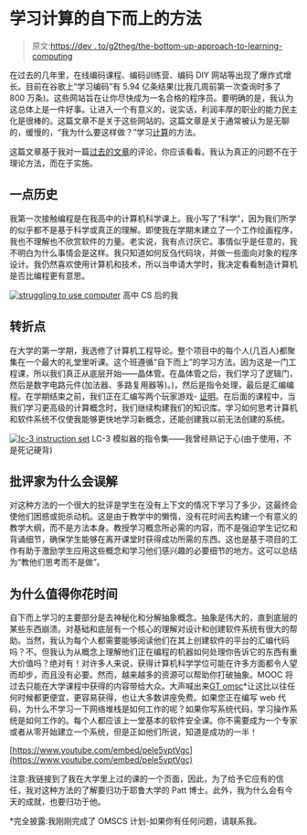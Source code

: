 # 学习计算的自下而上的方法

> 原文:[https://dev . to/g2theg/the-bottom-up-approach-to-learning-computing](https://dev.to/g2theg/the-bottom-up-approach-to-learning-computing)

在过去的几年里，在线编码课程、编码训练营、编码 DIY 网站等出现了爆炸式增长。目前在谷歌上“学习编码”有 5.94 亿条结果(比我几周前第一次查询时多了 800 万条)。这些网站旨在让你尽快成为一名合格的程序员。要明确的是，我认为这总体上是一件好事。让进入一个有意义的，说实话，利润丰厚的职业的能力民主化是很棒的。这篇文章不是关于这些网站的。这篇文章是关于通常被认为是无聊的，缓慢的，“我为什么要这样做？”学习[计算](https://en.wikipedia.org/wiki/Computing)的方法。

这篇文章基于我对一篇[过去的文章](https://dev.to/pbeekums/teach-writing-code-first)的评论，你应该看看。我认为真正的问题不在于理论方法，而在于实施。

## [](#a-little-history)一点历史

我第一次接触编程是在我高中的计算机科学课上。我小写了“科学”，因为我们所学的似乎都不是基于科学或真正的理解。即使我在学期末建立了一个工作绘画程序，我也不理解也不欣赏软件的力量。老实说，我有点讨厌它。事情似乎是任意的，我不明白为什么事情会是这样。我只知道如何反刍代码块，并做一些面向对象的程序设计。我仍然喜欢使用计算机和技术，所以当申请大学时，我决定看看制造计算机是否比编程更有意思。

[![struggling to use computer](../Images/4c07a7851d181694aae4f6c8c6960b40.png)](https://res.cloudinary.com/practicaldev/image/fetch/s--vauQeoiw--/c_limit%2Cf_auto%2Cfl_progressive%2Cq_66%2Cw_880/https://i.imgur.com/LtYPWbk.gif) 
高中 CS 后的我

## [](#a-turning-point)转折点

在大学的第一学期，我选修了计算机工程导论。整个项目中的每个人(几百人)都聚集在一个最大的礼堂里听课。这个班遵循“自下而上”的学习方法。因为这是一门工程课，所以我们真正从底层开始——晶体管。在晶体管之后，我们学习了逻辑门，然后是数字电路元件(加法器、多路复用器等)。)，然后是指令处理，最后是汇编编程。在学期结束之前，我们正在汇编写两个玩家游戏- [证明](http://users.ece.utexas.edu/~patt/13f.306/LabAssignments/Project4/PA4_coverpage.html)。在后面的课程中，当我们学习更高级的计算概念时，我们继续构建我们的知识库。学习如何思考计算机和软件系统不仅使我能够更快地学习新概念，还能创建我以前无法创建的系统。

[![lc-3 instruction set](../Images/1ce7212b13c2f4aaf7d2c6241ad4f7f6.png)](https://res.cloudinary.com/practicaldev/image/fetch/s--dsZJoLId--/c_limit%2Cf_auto%2Cfl_progressive%2Cq_66%2Cw_880/https://i.stack.imgur.com/0Prcs.gif)
LC-3 模拟器的指令集——我曾经熟记于心(由于使用，不是死记硬背)

## [](#why-critics-get-it-wrong)批评家为什么会误解

对这种方法的一个很大的批评是学生在没有上下文的情况下学习了多少，这最终会使他们困惑或扼杀动机。这是由于教学中的懒惰，没有花时间去构建一个有意义的教学大纲，而不是方法本身。教授学习概念所必需的内容，而不是强迫学生记忆和背诵细节，确保学生能够在离开课堂时获得成功所需的东西。这也是基于项目的工作有助于激励学生应用这些概念和学习他们感兴趣的必要细节的地方。这可以总结为“教他们思考而不是做”。

## [](#why-it-is-worth-your-time)为什么值得你花时间

自下而上学习的主要部分是去神秘化和分解抽象概念。抽象是伟大的，直到底层的某些东西崩溃。对基础和底层有一个核心的理解对设计和创建软件系统有很大的帮助。当然，我认为每个人都需要能够阅读他们在其上创建软件的平台的汇编代码吗？不。但我认为从概念上理解他们正在编程的机器如何处理你告诉它的东西有重大价值吗？绝对有！对许多人来说，获得计算机科学学位可能在许多方面都令人望而却步，而且没有必要。然而，越来越多的资源可以帮助你打破抽象。MOOC 将过去只能在大学课程中获得的内容带给大众。大声喊出来[GT omsc](https://www.omscs.gatech.edu)*让这比以往任何时候都更便宜，更容易获得，也让大多数讲座免费。如果您正在编写 web 代码，为什么不学习一下网络堆栈是如何工作的呢？如果你写系统代码，学习操作系统是如何工作的。每个人都应该上一堂基本的软件安全课。你不需要成为一个专家或者从零开始建立一个系统，但是正如他们所说，知道是成功的一半！

[https://www.youtube.com/embed/pele5vptVgc](https://www.youtube.com/embed/pele5vptVgc)

注意:我链接到了我在大学里上过的课的一个页面，因此，为了给予它应有的信任，我对这种方法的了解要归功于耶鲁大学的 Patt 博士。此外，我为什么会有今天的成就，也要归功于他。

*完全披露:我刚刚完成了 OMSCS 计划-如果你有任何问题，请联系我。